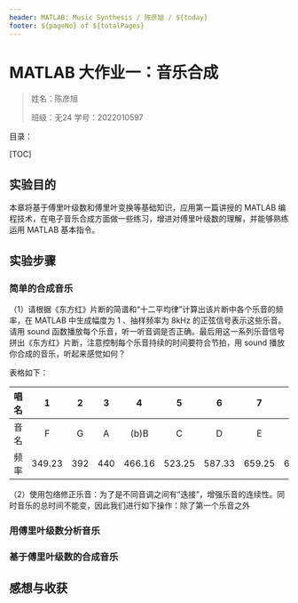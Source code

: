 ```yaml
---
header: MATLAB: Music Synthesis / 陈彦旭 / ${today}
footer: ${pageNo} of ${totalPages}
---
```


# MATLAB 大作业一：音乐合成

> 姓名：陈彦旭
>
> 班级：无24 学号：2022010597



目录：

[TOC]

 

## 实验目的

本章将基于傅里叶级数和傅里叶变换等基础知识，应用第一篇讲授的 MATLAB 编程技术，在电子音乐合成方面做一些练习，增进对傅里叶级数的理解，并能够熟练运用 MATLAB 基本指令。



## 实验步骤

### 简单的合成音乐

（1）请根据《东方红》片断的简谱和“十二平均律”计算出该片断中各个乐音的频率，在 MATLAB 中生成幅度为 1 、抽样频率为 8kHz 的正弦信号表示这些乐音。请用 sound 函数播放每个乐音，听一听音调是否正确。最后用这一系列乐音信号拼出《东方红》片断，注意控制每个乐音持续的时间要符合节拍，用 sound 播放你合成的音乐，听起来感觉如何？

表格如下：

| 唱名 |   1    |  2   |  3   |   4    |   5    |   6    |   7    |   i    |
| :--: | :----: | :--: | :--: | :----: | :----: | :----: | :----: | :----: |
| 音名 |   F    |  G   |  A   |  (b)B  |   C    |   D    |   E    |   F    |
| 频率 | 349.23 | 392  | 440  | 466.16 | 523.25 | 587.33 | 659.25 | 698.45 |



（2）使用包络修正乐音：为了是不同音调之间有“迭接”，增强乐音的连续性。同时音乐的总时间不能变，因此我们进行如下操作：除了第一个乐音之外



### 用傅里叶级数分析音乐





### 基于傅里叶级数的合成音乐





## 感想与收获









